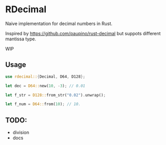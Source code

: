 # RDecimal

Naive implementation for decimal numbers in Rust.

Inspired by https://github.com/paupino/rust-decimal but suppots different mantissa type.

WIP

## Usage

```rust
use rdecimal::{Decimal, D64, D128};

let dec = D64::new(10, -3); // 0.01

let f_str = D128::from_str("0.02").unwrap();

let f_num = D64::from(10); // 10.
```

## TODO:

* division
* docs

